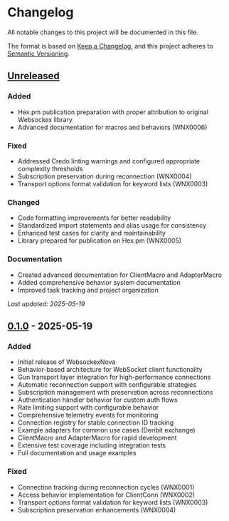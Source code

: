 # Changelog

All notable changes to this project will be documented in this file.

The format is based on [Keep a Changelog](https://keepachangelog.com/en/1.0.0/),
and this project adheres to [Semantic Versioning](https://semver.org/spec/v2.0.0.html).

## [Unreleased]

### Added
- Hex.pm publication preparation with proper attribution to original Websockex library
- Advanced documentation for macros and behaviors (WNX0006)

### Fixed
- Addressed Credo linting warnings and configured appropriate complexity thresholds
- Subscription preservation during reconnection (WNX0004)
- Transport options format validation for keyword lists (WNX0003)

### Changed
- Code formatting improvements for better readability
- Standardized import statements and alias usage for consistency
- Enhanced test cases for clarity and maintainability
- Library prepared for publication on Hex.pm (WNX0005)

### Documentation
- Created advanced documentation for ClientMacro and AdapterMacro
- Added comprehensive behavior system documentation
- Improved task tracking and project organization

_Last updated: 2025-05-19_

## [0.1.0] - 2025-05-19

### Added
- Initial release of WebsockexNova
- Behavior-based architecture for WebSocket client functionality
- Gun transport layer integration for high-performance connections
- Automatic reconnection support with configurable strategies
- Subscription management with preservation across reconnections
- Authentication handler behavior for custom auth flows
- Rate limiting support with configurable behavior
- Comprehensive telemetry events for monitoring
- Connection registry for stable connection ID tracking
- Example adapters for common use cases (Deribit exchange)
- ClientMacro and AdapterMacro for rapid development
- Extensive test coverage including integration tests
- Full documentation and usage examples

### Fixed
- Connection tracking during reconnection cycles (WNX0001)
- Access behavior implementation for ClientConn (WNX0002)
- Transport options format validation for keyword lists (WNX0003)
- Subscription preservation enhancements (WNX0004)

[Unreleased]: https://github.com/ZenHive/websockex_nova/compare/v0.1.0...HEAD
[0.1.0]: https://github.com/ZenHive/websockex_nova/releases/tag/v0.1.0